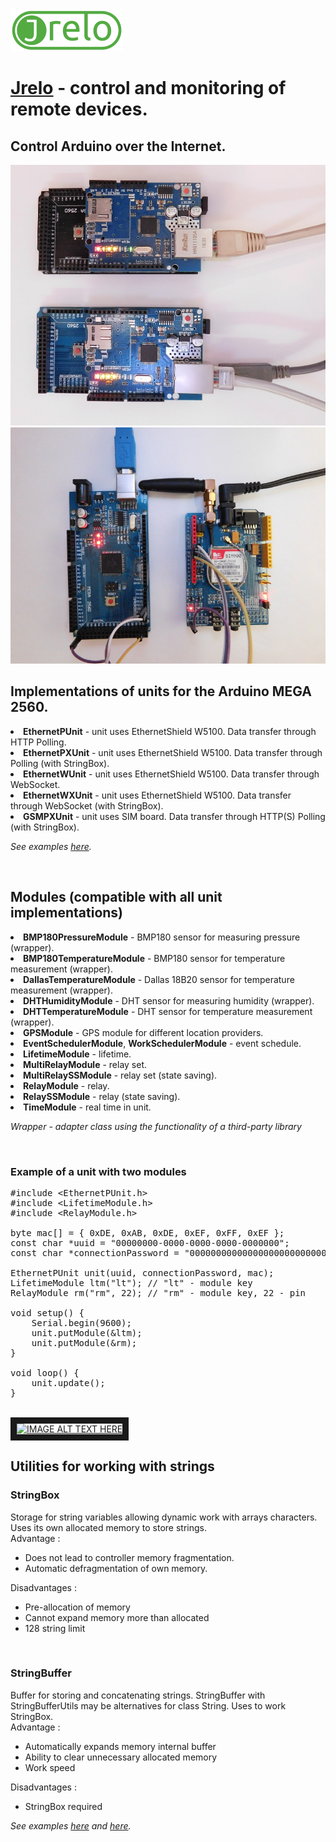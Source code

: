<img src="img/logo-lg.png" title="jrelo">

<h1><a target="_blank" href="https://jrelo.com">Jrelo</a> - control and monitoring of remote devices.</h1>
<h2>Control Arduino over the Internet.</h2>
<img src="img/img0.jpg" title="Arduino and Ethernet"/>
<img src="img/img1.jpg" title="Arduino and SIM900"/>
<h2>
    Implementations of units for the Arduino MEGA 2560.
</h2>
<ui>
    <li><b>EthernetPUnit</b> - unit uses EthernetShield W5100. Data transfer through HTTP Polling.</li>
    <li><b>EthernetPXUnit</b> - unit uses EthernetShield W5100. Data transfer through Polling (with StringBox).
    </li>
    <li><b>EthernetWUnit</b> - unit uses EthernetShield W5100. Data transfer through WebSocket.</li>
    <li><b>EthernetWXUnit</b> - unit uses EthernetShield W5100. Data transfer through WebSocket (with StringBox).
    </li>
    <li><b>GSMPXUnit</b> - unit uses SIM board. Data transfer through HTTP(S) Polling (with StringBox).</li>
</ui>
<p><i>See examples <a target="_blank" href="https://jrelo.com/archives/category/examples-ru/arduino">here</a>.</i></p>
<br>
<h2>
    Modules (compatible with all unit implementations)
</h2>

<ui>
    <li><b>BMP180PressureModule</b> - BMP180 sensor for measuring pressure (wrapper).</li>
    <li><b>BMP180TemperatureModule</b> - BMP180 sensor for temperature measurement (wrapper).</li>
    <li><b>DallasTemperatureModule</b> - Dallas 18B20 sensor for temperature measurement (wrapper).</li>
    <li><b>DHTHumidityModule</b> - DHT sensor for measuring humidity (wrapper).</li>
    <li><b>DHTTemperatureModule</b> - DHT sensor for temperature measurement (wrapper).</li>
    <li><b>GPSModule</b> - GPS module for different location providers.</li>
    <li><b>EventSchedulerModule</b>, <b>WorkSchedulerModule</b> - event schedule.</li>
    <li><b>LifetimeModule</b> - lifetime.</li>
    <li><b>MultiRelayModule</b> - relay set.</li>
    <li><b>MultiRelaySSModule</b> - relay set (state saving).</li>
    <li><b>RelayModule</b> - relay.</li>
    <li><b>RelaySSModule</b> - relay (state saving).</li>
    <li><b>TimeModule</b> - real time in unit.</li>
</ui>
<p><i>Wrapper - adapter class using the functionality of a third-party library</i></p>
<br>
<h3>Example of a unit with two modules</h3>

<pre>
#include &lt;EthernetPUnit.h&gt;
#include &lt;LifetimeModule.h&gt;
#include &lt;RelayModule.h&gt;

byte mac[] = { 0xDE, 0xAB, 0xDE, 0xEF, 0xFF, 0xEF };
const char *uuid = "00000000-0000-0000-0000-0000000";
const char *connectionPassword = "00000000000000000000000000000";

EthernetPUnit unit(uuid, connectionPassword, mac);
LifetimeModule ltm(&quot;lt&quot;); // "lt" - module key
RelayModule rm(&quot;rm&quot;, 22); // "rm" - module key, 22 - pin

void setup() {
    Serial.begin(9600);
    unit.putModule(&amp;ltm);
    unit.putModule(&amp;rm);
}

void loop() {
    unit.update();
}
</pre>
<br>
<a href="http://www.youtube.com/watch?feature=player_embedded&v=cMK5AElEt_4
" target="_blank"><img src="http://img.youtube.com/vi/cMK5AElEt_4/0.jpg" 
alt="IMAGE ALT TEXT HERE" width="480" height="360" border="10" /></a>
<br>

<h2>
    Utilities for working with strings
</h2>
<div>
    <h3>StringBox</h3> Storage for string variables allowing dynamic work with arrays characters. Uses its own allocated
    memory to store strings.
    <div>Advantage :</div>
    <ul>
        <li>Does not lead to controller memory fragmentation.</li>
        <li>Automatic defragmentation of own memory.</li>
    </ul>
    <div>Disadvantages :</div>
    <ul>
        <li>Pre-allocation of memory</li>
        <li>Cannot expand memory more than allocated</li>
        <li>128 string limit</li>
    </ul>
</div>
<br>
<div>
    <h3>StringBuffer</h3> Buffer for storing and concatenating strings. StringBuffer with StringBufferUtils may be
    alternatives
    for class String. Uses to work StringBox.
    <div>Advantage :</div>
    <ul>
        <li>Automatically expands memory internal buffer</li>
        <li>Ability to clear unnecessary allocated memory</li>
        <li>Work speed</li>
    </ul>
    <div>Disadvantages :</div>
    <ul>
        <li>StringBox required</li>
    </ul>
</div>
<p><i>See examples <a target="_blank"
                      href="https://github.com/jrelo-com/libraries/blob/master/JreloUtils/examples/StringBox/StringBox.ino">here</a>
    and <a target="_blank"
           href="https://github.com/jrelo-com/libraries/blob/master/JreloUtils/examples/StringBuffer/StringBuffer.ino">here</a>.</i>
</p>

